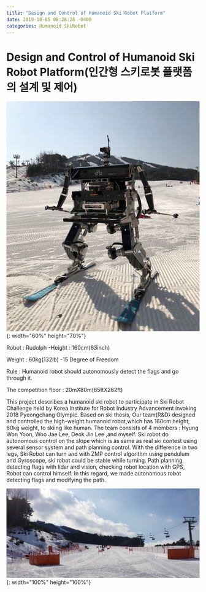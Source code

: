 ```yaml
---
title: "Design and Control of Humanoid Ski Robot Platform"
date: 2019-10-05 08:26:28 -0400
categories: Humanoid SkiRobot
---
```

# Design and Control of Humanoid Ski Robot Platform(인간형 스키로봇 플랫폼의 설계 및 제어)
![title](/photos/Rudolf.png){: width="60%" height="70%"}

Robot : Rudolph -Height : 160cm(63inch)

Weight : 60kg(132lb) -15 Degree of Freedom

Rule : Humanoid robot should autonomously detect the flags and go through it.

The competition floor : 20mX80m(65ftX262ft)

 This project describes a humanoid ski robot to participate in Ski Robot Challenge held by Korea Institute for Robot Industry Advancement invoking 2018 Pyeongchang Olympic. Based on ski thesis, Our team(R&D) designed and controlled the high-weight humanoid robot,which has 160cm height, 60kg weight, to skiing like human. The team consists of 4 members : Hyung Won Yoon, Woo Jae Lee, Deok Jin Lee ,and myself. Ski robot do autonomous control on the slope which is as same as real ski contest using several sensor system and path planning control. With the difference in two legs, Ski Robot can turn and with ZMP control algorithm using pendulum and Gyroscope, ski robot could be stable while turning. Path planning, detecting flags with lidar and vision, checking robot location with GPS, Robot can control himself. In this regard, we made autonomous robot detecting flags and modifying the path.

![title](/photos/Skirobot_Ground.png){: width="100%" height="100%"}










